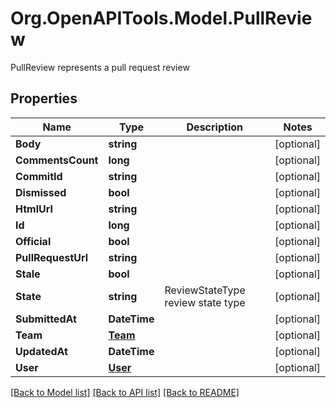# Org.OpenAPITools.Model.PullReview
PullReview represents a pull request review

## Properties

Name | Type | Description | Notes
------------ | ------------- | ------------- | -------------
**Body** | **string** |  | [optional] 
**CommentsCount** | **long** |  | [optional] 
**CommitId** | **string** |  | [optional] 
**Dismissed** | **bool** |  | [optional] 
**HtmlUrl** | **string** |  | [optional] 
**Id** | **long** |  | [optional] 
**Official** | **bool** |  | [optional] 
**PullRequestUrl** | **string** |  | [optional] 
**Stale** | **bool** |  | [optional] 
**State** | **string** | ReviewStateType review state type | [optional] 
**SubmittedAt** | **DateTime** |  | [optional] 
**Team** | [**Team**](Team.md) |  | [optional] 
**UpdatedAt** | **DateTime** |  | [optional] 
**User** | [**User**](User.md) |  | [optional] 

[[Back to Model list]](../README.md#documentation-for-models) [[Back to API list]](../README.md#documentation-for-api-endpoints) [[Back to README]](../README.md)

